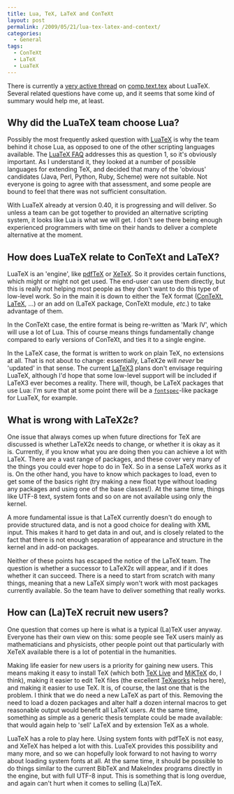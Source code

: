 ```yaml
---
title: Lua, TeX, LaTeX and ConTeXt
layout: post
permalink: /2009/05/21/lua-tex-latex-and-context/
categories:
  - General
tags:
  - ConTeXt
  - LaTeX
  - LuaTeX
---
```

There is currently a [very active thread](http://groups.google.com/group/comp.text.tex/browse_frm/thread/d352212826544c1d/0d41be1dfa4107e8) on [comp.text.tex](http://groups.google.com/group/comp.text.tex/topics) about LuaTeX. Several related questions have come up, and it seems that some kind of summary would help me, at least.

## Why did the LuaTeX team choose Lua?

Possibly the most frequently asked question with [LuaTeX](http://www.luatex.org) is why the team behind it chose Lua, as opposed to one of the other scripting languages available. The [LuaTeX FAQ](http://www.luatex.org/faq.html) addresses this as question 1, so it's obviously important. As I understand it, they looked at a number of possible languages for extending TeX, and decided that many of the 'obvious' candidates (Java, Perl, Python, Ruby, Scheme) were not suitable. Not everyone is going to agree with that assessment, and some people are bound to feel that there was not sufficient consultation.

With LuaTeX already at version 0.40, it is progressing and will deliver. So unless a team can be got together to provided an alternative scripting system, it looks like Lua is what we will get. I don't see there being enough experienced programmers with time on their hands to deliver a complete alternative at the moment.

## How does LuaTeX relate to ConTeXt and LaTeX?

LuaTeX is an 'engine', like [pdfTeX](http://www.pdftex.org) or [XeTeX](https://tug.org/xetex/). So it provides certain functions, which might or might not get used. The end-user can use them directly, but this is really not helping most people as they don't want to do this type of low-level work. So in the main it is down to either the TeX format ([ConTeXt,](http://wiki.contextgarden.net/Main_Page) [LaTeX](https://www.latex-project.org/), …) or an add on (LaTeX package,  ConTeXt module, _etc_.) to take advantage of them.

In the ConTeXt case, the entire format is being re-written as 'Mark IV', which will use a lot of Lua. This of course means things fundamentally change compared to early versions of ConTeXt, and ties it to a single engine.

In the LaTeX case, the format is written to work on plain TeX, no extensions at all. That is not about to change: essentially, LaTeX2e will _never_ be 'updated' in that sense. The current [LaTeX3](https://www.latex-project.org/latex3.html) plans don't envisage requiring LuaTeX, although I'd hope that some low-level support will be included if LaTeX3 ever becomes a reality. There will, though, be LaTeX packages that use Lua: I'm sure that at some point there will be a [`fontspec`](https://ctan.org/pkg/fontspec)-like package for LuaTeX, for example.

## What is wrong with LaTeX2ε?

One issue that always comes up when future directions for TeX are discussed is whether LaTeX2ε needs to change, or whether it is okay as it is. Currently, if you know what you are doing then you can achieve a lot with LaTeX. There are a vast range of packages, and these cover very many of the things you could ever hope to do in TeX. So in a sense LaTeX works as it is. On the other hand, you have to know which packages to load, even to get some of the basics right (try making a new float type without loading any packages and using one of the base classes!). At the same time, things like UTF-8 text, system fonts and so on are not available using only the kernel.

A more fundamental issue is that LaTeX currently doesn't do enough to provide structured data, and is not a good choice for dealing with XML input. This makes it hard to get data in and out, and is closely related to the fact that there is not enough separation of appearance and structure in the kernel and in add-on packages.

Neither of these points has escaped the notice of the LaTeX team. The question is whether a successor to LaTeX2ε will appear, and if it does whether it can succeed. There is a need to start from scratch with many things, meaning that a new LaTeX simply won't work with most packages currently available. So the team have to deliver something that really works.

## How can (La)TeX  recruit new users?

One question that comes up here is what is a typical (La)TeX user anyway. Everyone has their own view on this: some people see TeX users mainly as mathematicians and physicists, other people point out that particularly with XeTeX available there is a lot of potential in the humanities.

Making life easier for new users is a priority for gaining new users. This means making it easy to install TeX (which both [TeX Live](https://tug.org/texlive/) and [MiKTeX](https://www.miktex.org/) do, I think), making it easier to edit TeX files (the excellent [TeXworks](http://texworks.org) helps here), and making it easier to use TeX. It is, of course, the last one that is the problem.  I think that we do need a new LaTeX as part of this. Removing the need to load a dozen packages and alter half a dozen internal macros to get reasonable output would benefit all LaTeX users. At the same time, something as simple as a generic thesis template could be made available: that would again help to 'sell' LaTeX and by extension TeX as a whole.

LuaTeX has a role to play here. Using system fonts with pdfTeX is not easy, and XeTeX has helped a lot with this. LuaTeX provides this possibility and many more, and so we can hopefully look forward to not having to worry about loading system fonts at all. At the same time, it should be possible to do things similar to the current BibTeX and MakeIndex programs directly in the engine, but with full UTF-8 input. This is something that is long overdue, and again can't hurt when it comes to selling (La)TeX.
